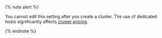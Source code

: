 {% note alert %}

You cannot edit this setting after you create a cluster. The use of dedicated hosts significantly affects [cluster pricing](../../../managed-greenplum/pricing/).

{% endnote %}

